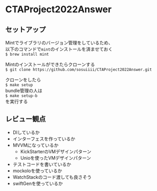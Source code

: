 # CTAProject2022Answer

## セットアップ
Mintでライブラリのバージョン管理をしているため、  
以下のコマンドで`mint`のインストールを済ませておく  
`$ brew install mint`  

Mintのインストールができたらクローンする  
`$ git clone https://github.com/sosuiiii/CTAProject2022Answer.git`  

クローンをしたら  
`$ make setup`  
bundle管理の人は  
`$ make setup-b`  
を実行する

## レビュー観点
- DIしているか
- インターフェスを作っているか
- MVVMになっているか
  - KickStarterのVMデザインパターン
  - Unioを使ったVMデザインパターン
- テストコードを書いているか
 - mockoloを使っているか
 - WatchStackのコード渡しても良さそう
- swiftGenを使っているか
